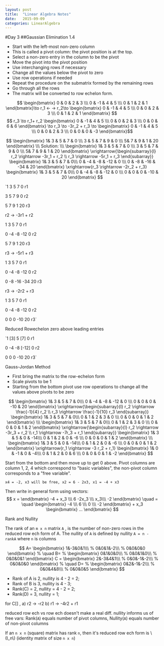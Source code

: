 ```yaml
---
layout: post
title:  "Linear Algebra Notes"
date:   2015-09-09
categories: LinearAlgebra
---
```

#Day 3
##Gaussian Elimination 1.4

- Start with the left-most non-zero column
- This is called a pivot column: the pivot position is at the top.
- Select a non-zero entry in the column to be the pivot
- Move the pivot into the pivot position
- Use interchanging rows if necessary
- Change all the values below the pivot to zero
- Use row operations if needed
- Repeat the procedure on the submatrix formed by the remaining rows 
- Go through all the rows
- The matrix will be converted to row echelon form.

$$ \begin{bmatrix} 0 & 0 & 2 & 3 \\\ 0 & -1 & 4 & 5 \\\ 0 & 1 & 2 & 1 \end{bmatrix}\to r_1 <- -> r_2\to \begin{bmatrix} 0 & -1 & 4 & 5 \\\ 0 & 0 & 2 & 3 \\\ 0 & 1 & 2 & 1 \end{bmatrix} $$
$$ r_3 \to r_1+ r_2 \begin{bmatrix} 0 & -1 & 4 & 5 \\\ 0 & 0 & 2 & 3 \\\ 0 & 0 & 6 & 6 \end{bmatrix} \to r_3 \to -3r_2 + r_3 \to \begin{bmatrix} 0 & -1 & 4 & 5 \\\ 0 & 0 & 2 & 3 \\\ 0 & 0 & 0 & -3 \end{bmatrix}$$



$$ \begin{bmatrix} 1& 3 & 5 & 7 & 0 \\\ 3 & 5 & 7 & 9 & 0 \\\ 5& 7 & 9 & 1 & 20 \end{bmatrix} \\\
Solution: \\\
\begin{bmatrix} 1& 3 & 5 & 7 & 0 \\\ 3 & 5 & 7 & 9 & 0 \\\ 5& 7 & 9 & 1 & 20 \end{bmatrix} 
\xrightarrow{\begin{subarray}{l} r_2 \rightarrow -3r_1 + r_2 \\ r_3 \rightarrow -5r_1 + r_3 \end{subarray}} 
\begin{bmatrix}
1& 3 & 5 & 7 & 0\\\
0 & -4 & -8 & -12 & 0 \\\
0 & -8 & -16 & -34 & 20
\end{bmatrix}
\xrightarrow{r_3 \rightarrow -2r_2 + r_3}
\begin{bmatrix}
1& 3 & 5 & 7 & 0\\\
0 & -4 & -8 & -12 & 0 \\\
0 & 0 & 0 & -10 & 20
\end{bmatrix}
$$

`1 3 5 7 0 	r1 

3 5 7 9 0 	r2

5 7 9 1 20 	r3

r2 -> -3r1 +  r2 

1  3  5  7  0 	r1

0 -4 -8 -12 0  r2 

5 7 9 1 20 		r3

r3 -> -5r1 +  r3

1  3  5     7   0 	r1

0 -4 -8   -12  0  r2 

0 -8 -16 -34 20 r3 

r3 -> -2r2 + r3

1  3  5     7   0 	r1

0 -4 -8   -12  0  r2 

0  0  0    -10  20 r3`

Reduced Rowechelon 
zero above leading entries

`1  [3]  5     [7]     0 	r1

0 -4   -8   [-12]    0    r2 

0  0    0    -10     20   r3`

Gauss-Jordan Method

- First bring the matrix to the row-echelon form
- Scale pivots to be 1 
- Starting from the bottom pivot use row  operations to change all the values above pivots to be zero  

$$ \begin{bmatrix} 1& 3 & 5 & 7 & 0\\\ 0 & -4 & -8 & -12 & 0 \\\ 0 & 0 & 0 & -10 & 20 \end{bmatrix}
\xrightarrow{\begin{subarray}{l} r_2 \rightarrow \frac{-1}{4} r_2 \\ r_3 \rightarrow \frac{-1}{10} r_3 \end{subarray}}
\begin{bmatrix}
1& 3 & 5 & 7 & 0\\\
0 & 1 & 2 & 3 & 0 \\\
0 & 0 & 0 & 1 & 2 \end{bmatrix} \\\
\begin{bmatrix} 1& 3 & 5 & 7 & 0\\\ 0 & 1 & 2 & 3 & 0 \\\ 0 & 0 & 0 & 1 & 2 \end{bmatrix}
\xrightarrow{\begin{subarray}{l} r_2 \rightarrow -3r_3 + r_2 \\ r_1 \rightarrow -7r_3 + r_1 \end{subarray}}
\begin{bmatrix}
1& 3 & 5 & 0 & -14\\\
0 & 1 & 2 & 0 & -6 \\\
0 & 0 & 0 & 1 & 2
\end{bmatrix} \\\
\begin{bmatrix}
1& 3 & 5 & 0 & -14\\\
0 & 1 & 2 & 0 & -6 \\\
0 & 0 & 0 & 1 & 2
\end{bmatrix}
\xrightarrow{r_1 \rightarrow -3 r_2 + r_1}
\begin{bmatrix} 1& 0 & -1 & 0 & -4\\\ 0 & 1 & 2 & 0 & 6 \\\ 0 & 0 & 0 & 1 & -2 \end{bmatrix} $$

Start from the bottom and then move up to get 0 above. 
Pivot columns are column 1, 2, 4 which correspond to "basic variables",
the non-pivot column corresponds to a "free variable".

`x4 = -2, x3 will be free, x2 = 6 - 2x3, x1 = -4 + x3` 

Then write in general form using vectors:
$$ x = \end{bmatrix} -4 + x_3 \\\ 6 -2x_3 \\\ x_3\\\ -2 \end{bmatrix} \quad = \quad \begin{bmatrix} -4 \\\ 6 \\\ 0 \\\ -2 \end{bmatrix} + x_3 \begin{bmatrix} ... \end{bmatrix} $$

Rank and Nullity

The rank of an `m x n` matrix `A` , is the number of non-zero rows in the reduced row ech form of A.
The nullity of `A` is defined by nullity `A = n - rankA` where `n` is columns

$$ A=
\begin{bmatrix}
1&-3&0&1\\\
%
0&0&1&-2\\\
%
0&0&0&0
\end{bmatrix}
%
\quad B=
%
\begin{bmatrix}
0&1&0&0\\\
%
0&0&1&0\\\
%
0&0&0&1
\end{bmatrix}
C =
\begin{bmatrix}
2&-3&4&1\\\
%
0&0&-1&-2\\\
%
0&0&0&0
\end{bmatrix}
%
\quad D=
%
\begin{bmatrix}
0&2&-1&-2\\\
%
0&0&4&8\\\
%
0&0&0&5
\end{bmatrix}
$$

- Rank of A is 2, nullity is 4 - 2 = 2; 
- Rank of B is 3, nullity is 4 - 3;
- Rank(C) = 2, nullity = 4 - 2 = 2;
- Rank(D) = 3, nullity = 1;

for C[] , a) r2 -> -r2   b) r1 -> -4r2 + r1 

reduced row ech vs row ech doesn't make a real diff. 
nullity informs us of free vars: Rank(`A`) equals number of pivot columns, Nullity(`A`) equals number of non-pivot columns

If an `n x n` (square) matrix has rank `n`, then it's reduced row ech form is \\(I_n\\) (identity matrix of size `n x n`)
 





